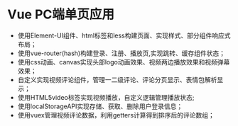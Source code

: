 # Vue PC端单页应用

* 使用Element-UI组件、html标签和less构建页面、实现样式、部分组件响应式布局；
* 使用vue-router(hash)构建登录、注册、播放页,实现跳转、缓存组件状态；
* 使用css动画、canvas实现头部logo动画效果、视频两边播放效果和视频弹幕效果；
* 自定义实现视频评论组件，管理一二级评论、评论分页显示、表情包解析显示；
* 使用HTML5video标签实现视频播放，自定义逻辑管理播放状态;
* 使用localStorageAPI实现存储、获取、删除用户登录信息；
* 使用vuex管理视频评论数据，利用getters计算得到排序后的评论数组；




